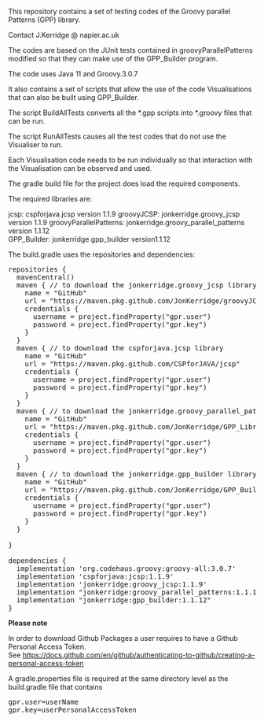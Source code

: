 This repository contains a set of testing codes of the Groovy parallel Patterns (GPP) library.

Contact J.Kerridge @ napier.ac.uk

The codes are based on the JUnit tests contained in groovyParallelPatterns 
modified so that they can make use of the GPP_Builder program.

The code uses Java 11 and Groovy.3.0.7

It also contains a set of scripts that allow the use of the code 
Visualisations that can also be built using GPP_Builder.

The script BuildAllTests converts all the *.gpp scripts into *.groovy files 
that can be run.

The script RunAllTests causes all the test codes that do not use the Visualiser to run.

Each Visualisation code needs to be run individually
so that interaction with the Visualisation can be observed and used.

The gradle build file for the project does load the required components.

The required libraries are:

jcsp: cspforjava.jcsp version 1.1.9
groovyJCSP: jonkerridge.groovy_jcsp version 1.1.9
groovyParallelPatterns: jonkerridge.groovy_parallel_patterns version 1.1.12  
GPP_Builder: jonkerridge.gpp_builder version1.1.12

The build.gradle uses the repositories and dependencies:

<pre>
repositories {
  mavenCentral()
  maven { // to download the jonkerridge.groovy_jcsp library
    name = "GitHub"
    url = "https://maven.pkg.github.com/JonKerridge/groovyJCSP"
    credentials {
      username = project.findProperty("gpr.user")
      password = project.findProperty("gpr.key")
    }
  }
  maven { // to download the cspforjava.jcsp library
    name = "GitHub"
    url = "https://maven.pkg.github.com/CSPforJAVA/jcsp"
    credentials {
      username = project.findProperty("gpr.user")
      password = project.findProperty("gpr.key")
    }
  }
  maven { // to download the jonkerridge.groovy_parallel_patterns library
    name = "GitHub"
    url = "https://maven.pkg.github.com/JonKerridge/GPP_Library"
    credentials {
      username = project.findProperty("gpr.user")
      password = project.findProperty("gpr.key")
    }
  }
  maven { // to download the jonkerridge.gpp_builder library
    name = "GitHub"
    url = "https://maven.pkg.github.com/JonKerridge/GPP_Builder"
    credentials {
      username = project.findProperty("gpr.user")
      password = project.findProperty("gpr.key")
    }
  }

}

dependencies {
  implementation 'org.codehaus.groovy:groovy-all:3.0.7'
  implementation 'cspforjava:jcsp:1.1.9'
  implementation 'jonkerridge:groovy_jcsp:1.1.9'
  implementation "jonkerridge:groovy_parallel_patterns:1.1.12"
  implementation "jonkerridge:gpp_builder:1.1.12"
}
</pre>

**Please note**

In order to download Github Packages a user requires to have a Github Personal Access Token.  
See https://docs.github.com/en/github/authenticating-to-github/creating-a-personal-access-token

A gradle.properties file is required at the same directory level as the build.gradle file that contains

<pre>
gpr.user=userName
gpr.key=userPersonalAccessToken
</pre>
